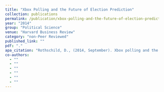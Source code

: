 ```yaml
---
title: "Xbox Polling and the Future of Election Prediction"
collection: publications
permalink: /publication/xbox-polling-and-the-future-of-election-prediction
year: "2014"
group: "Political Science"
venue: "Harvard Business Review"
category: "non-Peer Reviewed"
published_link: ""
pdf: "."
apa_citation: "Rothschild, D., (2014, September). Xbox polling and the future of election prediction. Harvard Business Review. https://hbr.org/2014/09/xbox-polling-and-the-future-of-election-prediction "
co-authors:
  - ""
  - ""
  - ""
  - ""
  - ""
  - ""
---
```

